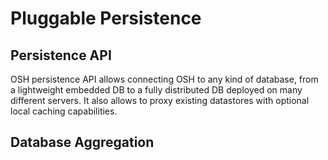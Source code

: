 # Pluggable Persistence

## Persistence API

OSH persistence API allows connecting OSH to any kind of database, from a lightweight embedded DB to a fully distributed DB deployed on many different servers. It also allows to proxy existing datastores with optional local caching capabilities.




## Database Aggregation



